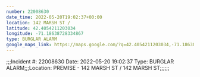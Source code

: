 ```yaml
---
number: 22008630
date_time: 2022-05-20T19:02:37+00:00
location: 142 MARSH ST / 
latitude: 42.4054211203034
longitude: -71.18638728334867
type: BURGLAR ALARM
google_maps_link: https://maps.google.com/?q=42.4054211203034,-71.18638728334867
---
```


;;;Incident #: 22008630  Date: 2022-05-20 19:02:37   Type: BURGLAR ALARM;;;Location: PREMISE - 142 MARSH ST / 142 MARSH ST;;;;;;
